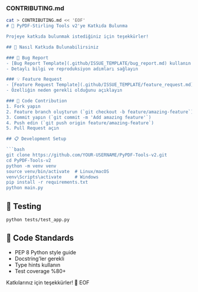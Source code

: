 ### CONTRIBUTING.md
```bash
cat > CONTRIBUTING.md << 'EOF'
# 🤝 PyPDF-Stirling Tools v2'ye Katkıda Bulunma

Projeye katkıda bulunmak istediğiniz için teşekkürler! 

## 🚀 Nasıl Katkıda Bulunabilirsiniz

### 🐛 Bug Report
- [Bug Report Template](.github/ISSUE_TEMPLATE/bug_report.md) kullanın
- Detaylı bilgi ve reproduksiyon adımları sağlayın

### 💡 Feature Request  
- [Feature Request Template](.github/ISSUE_TEMPLATE/feature_request.md) kullanın
- Özelliğin neden gerekli olduğunu açıklayın

### 🔧 Code Contribution
1. Fork yapın
2. Feature branch oluşturun (`git checkout -b feature/amazing-feature`)
3. Commit yapın (`git commit -m 'Add amazing feature'`)
4. Push edin (`git push origin feature/amazing-feature`)  
5. Pull Request açın

## 📋 Development Setup

```bash
git clone https://github.com/YOUR-USERNAME/PyPDF-Tools-v2.git
cd PyPDF-Tools-v2
python -m venv venv
source venv/bin/activate  # Linux/macOS
venv\Scripts\activate     # Windows
pip install -r requirements.txt
python main.py
```

## 🧪 Testing

```bash
python tests/test_app.py
```

## 📏 Code Standards

- PEP 8 Python style guide
- Docstring'ler gerekli
- Type hints kullanın
- Test coverage %80+

Katkılarınız için teşekkürler! 🎉
EOF
```
